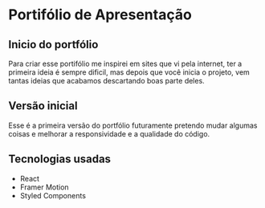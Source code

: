 # Portifólio de Apresentação

## Inicio do portfólio 
Para criar esse portifólio me inspirei em sites que vi pela internet, ter a primeira ideia é sempre dificil, mas depois que você inicia o projeto, vem tantas ideias que acabamos descartando boas parte deles.

## Versão inicial 
Esse é a primeira versão do portfólio futuramente pretendo mudar algumas coisas e melhorar a responsividade e a qualidade do código.

## Tecnologias usadas 

- React 
- Framer Motion 
- Styled Components

